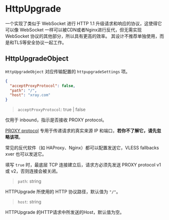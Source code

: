 # HttpUpgrade

一个实现了类似于 WebSocket 进行 HTTP 1.1 升级请求和响应的协议，这使得它可以像 WebSocket 一样可以被CDN或者Nginx进行反代，但无需实现 WebSocket 协议的其他部分，所以具有更高的效率。
其设计不推荐单独使用，而是和TLS等安全协议一起工作。

## HttpUpgradeObject

`HttpUpgradeObject` 对应传输配置的 `httpupgradeSettings` 项。

```json
{
  "acceptProxyProtocol": false,
  "path": "/",
  "host": "xray.com"
}
```

> `acceptProxyProtocol`: true | false

仅用于 inbound，指示是否接收 PROXY protocol。

[PROXY protocol](https://www.haproxy.org/download/2.2/doc/proxy-protocol.txt) 专用于传递请求的真实来源 IP 和端口，**若你不了解它，请先忽略该项**。

常见的反代软件（如 HAProxy、Nginx）都可以配置发送它，VLESS fallbacks xver 也可以发送它。

填写 `true` 时，最底层 TCP 连接建立后，请求方必须先发送 PROXY protocol v1 或 v2，否则连接会被关闭。

> `path`: string

HTTPUpgrade 所使用的 HTTP 协议路径，默认值为 `"/"`。

> `host`: string

HTTPUpgrade 的HTTP请求中所发送的Host，默认值为空。
